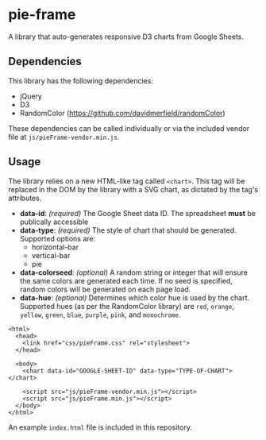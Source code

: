 # pie-frame
A library that auto-generates responsive D3 charts from Google Sheets.

## Dependencies
This library has the following dependencies:

* jQuery
* D3
* RandomColor (https://github.com/davidmerfield/randomColor)

These dependencies can be called individually or via the included vendor file at `js/pieFrame-vendor.min.js`.

## Usage
The library relies on a new HTML-like tag called `<chart>`.  This tag will be replaced in the DOM by the library with a SVG chart, as dictated by the tag's attributes.

* __data-id__: _(required)_ The Google Sheet data ID. The spreadsheet __must__ be publically accessible
* __data-type__: _(required)_ The style of chart that should be generated. Supported options are:
  * horizontal-bar
  * vertical-bar
  * pie
* __data-colorseed__: _(optional)_ A random string or integer that will ensure the same colors are generated each time. If no seed is specified, random colors will be generated on each page load.
* __data-hue__: _(optional)_ Determines which color hue is used by the chart. Supported hues (as per the RandomColor library) are `red`, `orange`, `yellow`, `green`, `blue`, `purple`, `pink`, and `monochrome`.

```
<html>
  <head>
    <link href="css/pieFrame.css" rel="stylesheet">
  </head>

  <body>
    <chart data-id="GOOGLE-SHEET-ID" data-type="TYPE-OF-CHART"></chart>

    <script src="js/pieFrame-vendor.min.js"></script>
    <script src="js/pieFrame.min.js"></script>
  </body>
</html>
```

An example `index.html` file is included in this repository.
